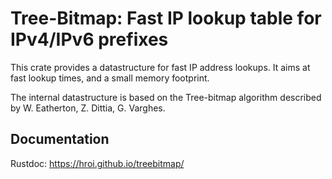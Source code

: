 # Tree-Bitmap: Fast IP lookup table for IPv4/IPv6 prefixes

This crate provides a datastructure for fast IP address lookups.
It aims at fast lookup times, and a small memory footprint.

The internal datastructure is based on the Tree-bitmap algorithm described by W. Eatherton, Z. Dittia, G. Varghes.

## Documentation

Rustdoc: https://hroi.github.io/treebitmap/
